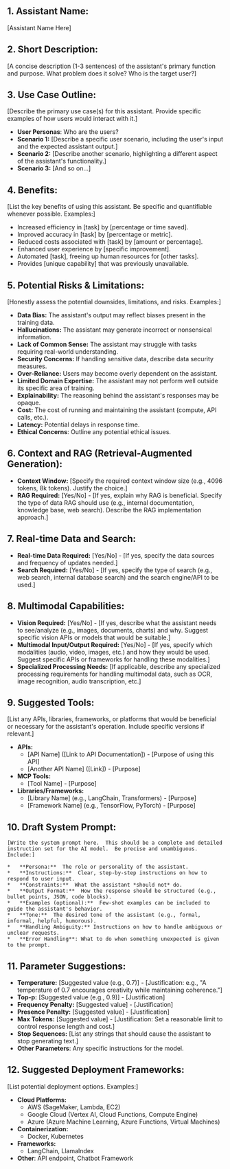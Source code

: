 ## 1. Assistant Name:

[Assistant Name Here]

## 2. Short Description:

[A concise description (1-3 sentences) of the assistant's primary function and purpose.  What problem does it solve?  Who is the target user?]

## 3. Use Case Outline:

[Describe the primary use case(s) for this assistant.  Provide specific examples of how users would interact with it.]

*   **User Personas**: Who are the users? 
*   **Scenario 1:** [Describe a specific user scenario, including the user's input and the expected assistant output.]
*   **Scenario 2:** [Describe another scenario, highlighting a different aspect of the assistant's functionality.]
*   **Scenario 3:** [And so on...]

## 4. Benefits:

[List the key benefits of using this assistant.  Be specific and quantifiable whenever possible. Examples:]

*   Increased efficiency in [task] by [percentage or time saved].
*   Improved accuracy in [task] by [percentage or metric].
*   Reduced costs associated with [task] by [amount or percentage].
*   Enhanced user experience by [specific improvement].
*   Automated [task], freeing up human resources for [other tasks].
*   Provides [unique capability] that was previously unavailable.

## 5. Potential Risks & Limitations:

[Honestly assess the potential downsides, limitations, and risks. Examples:]

*   **Data Bias:** The assistant's output may reflect biases present in the training data.
*   **Hallucinations:** The assistant may generate incorrect or nonsensical information.
*   **Lack of Common Sense:** The assistant may struggle with tasks requiring real-world understanding.
*   **Security Concerns:**  If handling sensitive data, describe data security measures.
*   **Over-Reliance:** Users may become overly dependent on the assistant.
*   **Limited Domain Expertise:** The assistant may not perform well outside its specific area of training.
*   **Explainability:**  The reasoning behind the assistant's responses may be opaque.
*   **Cost:** The cost of running and maintaining the assistant (compute, API calls, etc.).
*   **Latency:** Potential delays in response time.
*   **Ethical Concerns**: Outline any potential ethical issues.

## 6. Context and RAG (Retrieval-Augmented Generation):

*   **Context Window:** [Specify the required context window size (e.g., 4096 tokens, 8k tokens).  Justify the choice.]
*   **RAG Required:** [Yes/No] - [If yes, explain why RAG is beneficial. Specify the type of data RAG should use (e.g., internal documentation, knowledge base, web search).  Describe the RAG implementation approach.]

## 7. Real-time Data and Search:

*   **Real-time Data Required:** [Yes/No] - [If yes, specify the data sources and frequency of updates needed.]
*   **Search Required:** [Yes/No] - [If yes, specify the type of search (e.g., web search, internal database search) and the search engine/API to be used.]

## 8. Multimodal Capabilities:

*   **Vision Required:** [Yes/No] - [If yes, describe what the assistant needs to see/analyze (e.g., images, documents, charts) and why. Suggest specific vision APIs or models that would be suitable.]
*   **Multimodal Input/Output Required:** [Yes/No] - [If yes, specify which modalities (audio, video, images, etc.) and how they would be used. Suggest specific APIs or frameworks for handling these modalities.]
*   **Specialized Processing Needs:** [If applicable, describe any specialized processing requirements for handling multimodal data, such as OCR, image recognition, audio transcription, etc.]

## 9. Suggested Tools:

[List any APIs, libraries, frameworks, or platforms that would be beneficial or necessary for the assistant's operation.  Include specific versions if relevant.]

*   **APIs:**
    *   [API Name] ([Link to API Documentation]) - [Purpose of using this API]
    *   [Another API Name] ([Link]) - [Purpose]
*   **MCP Tools:**
     * [Tool Name] - [Purpose]
*   **Libraries/Frameworks:**
    *   [Library Name] (e.g., LangChain, Transformers) - [Purpose]
    *   [Framework Name] (e.g., TensorFlow, PyTorch) - [Purpose]

## 10. Draft System Prompt:

```
[Write the system prompt here.  This should be a complete and detailed instruction set for the AI model.  Be precise and unambiguous.  Include:]

*   **Persona:**  The role or personality of the assistant.
*   **Instructions:**  Clear, step-by-step instructions on how to respond to user input.
*   **Constraints:**  What the assistant *should not* do.
*   **Output Format:**  How the response should be structured (e.g., bullet points, JSON, code blocks).
*   **Examples (optional):**  Few-shot examples can be included to guide the assistant's behavior.
*   **Tone:**  The desired tone of the assistant (e.g., formal, informal, helpful, humorous).
*   **Handling Ambiguity:** Instructions on how to handle ambiguous or unclear requests.
*   **Error Handling**: What to do when something unexpected is given to the prompt.
```

## 11. Parameter Suggestions:

*   **Temperature:** [Suggested value (e.g., 0.7)] - [Justification: e.g., "A temperature of 0.7 encourages creativity while maintaining coherence."]
*   **Top-p:** [Suggested value (e.g., 0.9)] - [Justification]
*   **Frequency Penalty:** [Suggested value] - [Justification]
*   **Presence Penalty:** [Suggested value] - [Justification]
*   **Max Tokens:** [Suggested value] - [Justification:  Set a reasonable limit to control response length and cost.]
*   **Stop Sequences:** [List any strings that should cause the assistant to stop generating text.]
*   **Other Parameters**: Any specific instructions for the model.

## 12. Suggested Deployment Frameworks:

[List potential deployment options. Examples:]

*   **Cloud Platforms:**
    *   AWS (SageMaker, Lambda, EC2)
    *   Google Cloud (Vertex AI, Cloud Functions, Compute Engine)
    *   Azure (Azure Machine Learning, Azure Functions, Virtual Machines)
*   **Containerization:**
    *   Docker, Kubernetes
*   **Frameworks:**
    *   LangChain, LlamaIndex
*   **Other**: API endpoint, Chatbot Framework